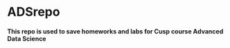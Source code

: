 # ADSrepo

#### This repo is used to save homeworks and labs for Cusp course Advanced Data Science 
